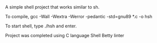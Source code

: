 A simple shell project that works similar to sh.

To compile, gcc -Wall -Wextra -Werror -pedantic -std=gnu89 *.c -o hsh

To start shell, type ./hsh and enter.

Project was completed using
C language
Shell
Betty linter
